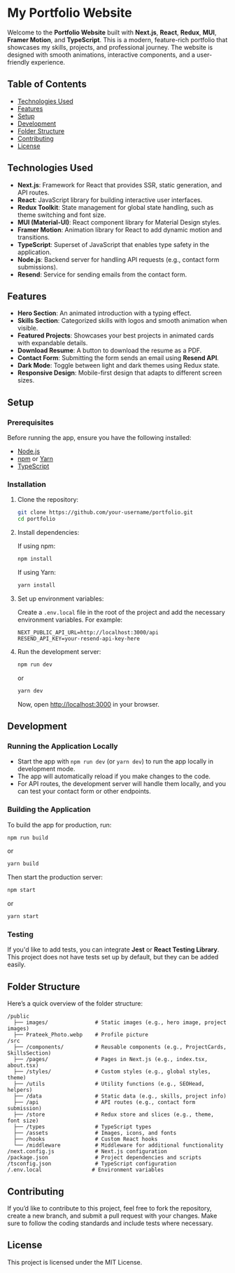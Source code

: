 # My Portfolio Website

Welcome to the **Portfolio Website** built with **Next.js**, **React**, **Redux**, **MUI**, **Framer Motion**, and **TypeScript**. This is a modern, feature-rich portfolio that showcases my skills, projects, and professional journey. The website is designed with smooth animations, interactive components, and a user-friendly experience.

## Table of Contents

- [Technologies Used](#technologies-used)
- [Features](#features)
- [Setup](#setup)
- [Development](#development)
- [Folder Structure](#folder-structure)
- [Contributing](#contributing)
- [License](#license)

## Technologies Used

- **Next.js**: Framework for React that provides SSR, static generation, and API routes.
- **React**: JavaScript library for building interactive user interfaces.
- **Redux Toolkit**: State management for global state handling, such as theme switching and font size.
- **MUI (Material-UI)**: React component library for Material Design styles.
- **Framer Motion**: Animation library for React to add dynamic motion and transitions.
- **TypeScript**: Superset of JavaScript that enables type safety in the application.
- **Node.js**: Backend server for handling API requests (e.g., contact form submissions).
- **Resend**: Service for sending emails from the contact form.

## Features

- **Hero Section**: An animated introduction with a typing effect.
- **Skills Section**: Categorized skills with logos and smooth animation when visible.
- **Featured Projects**: Showcases your best projects in animated cards with expandable details.
- **Download Resume**: A button to download the resume as a PDF.
- **Contact Form**: Submitting the form sends an email using **Resend API**.
- **Dark Mode**: Toggle between light and dark themes using Redux state.
- **Responsive Design**: Mobile-first design that adapts to different screen sizes.

## Setup

### Prerequisites

Before running the app, ensure you have the following installed:

- [Node.js](https://nodejs.org/)
- [npm](https://www.npmjs.com/) or [Yarn](https://yarnpkg.com/)
- [TypeScript](https://www.typescriptlang.org/)

### Installation

1. Clone the repository:

   ```bash
   git clone https://github.com/your-username/portfolio.git
   cd portfolio
   ```

2. Install dependencies:

   If using npm:

   ```bash
   npm install
   ```

   If using Yarn:

   ```bash
   yarn install
   ```

3. Set up environment variables:

   Create a `.env.local` file in the root of the project and add the necessary environment variables. For example:

   ```env
   NEXT_PUBLIC_API_URL=http://localhost:3000/api
   RESEND_API_KEY=your-resend-api-key-here
   ```

4. Run the development server:

   ```bash
   npm run dev
   ```

   or

   ```bash
   yarn dev
   ```

   Now, open [http://localhost:3000](http://localhost:3000) in your browser.

## Development

### Running the Application Locally

- Start the app with `npm run dev` (or `yarn dev`) to run the app locally in development mode.
- The app will automatically reload if you make changes to the code.
- For API routes, the development server will handle them locally, and you can test your contact form or other endpoints.

### Building the Application

To build the app for production, run:

```bash
npm run build
```

or

```bash
yarn build
```

Then start the production server:

```bash
npm start
```

or

```bash
yarn start
```

### Testing

If you'd like to add tests, you can integrate **Jest** or **React Testing Library**. This project does not have tests set up by default, but they can be added easily.

## Folder Structure

Here’s a quick overview of the folder structure:

```
/public
  ├── images/               # Static images (e.g., hero image, project images)
  ├── Prateek_Photo.webp    # Profile picture
/src
  ├── /components/          # Reusable components (e.g., ProjectCards, SkillsSection)
  ├── /pages/               # Pages in Next.js (e.g., index.tsx, about.tsx)
  ├── /styles/              # Custom styles (e.g., global styles, theme)
  ├── /utils                # Utility functions (e.g., SEOHead, helpers)
  ├── /data                 # Static data (e.g., skills, project info)
  ├── /api                  # API routes (e.g., contact form submission)
  ├── /store                # Redux store and slices (e.g., theme, font size)
  ├── /types                # TypeScript types
  ├── /assets               # Images, icons, and fonts
  ├── /hooks                # Custom React hooks
  └── /middleware           # Middleware for additional functionality
/next.config.js             # Next.js configuration
/package.json               # Project dependencies and scripts
/tsconfig.json              # TypeScript configuration
/.env.local                # Environment variables
```

## Contributing

If you’d like to contribute to this project, feel free to fork the repository, create a new branch, and submit a pull request with your changes. Make sure to follow the coding standards and include tests where necessary.

## License

This project is licensed under the MIT License.

